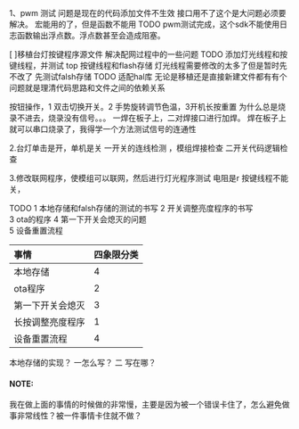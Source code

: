 1、pwm 测试
问题是现在的代码添加文件不生效
接口用不了这个是大问题必须要解决。
宏能用的了，但是函数不能用
TODO
pwm测试完成，这个sdk不能使用日志函数输出浮点数。浮点数甚至会造成阻塞。



[ ]移植台灯按键程序源文件 
解决配网过程中的一些问题
TODO 
添加灯光线程和按键线程，并测试
top
按键线程和flash存储
灯光线程需要修改的太多了但是暂时先不改了
先测试falsh存储
TODO
适配hal库
无论是移植还是直接新建文件都有有个问题就是理清代码思路和文件之间的依赖关系

按钮操作，1 双击切换开关。2 手势旋转调节色温，3开机长按重置
为什么总是烧录不进去，烧录没有信号。。。
一焊在板子上，二对焊接口进行加焊。
焊在板子上就可以串口烧录了，我得学一个方法测试信号的连通性

2.台灯单击是开，单机是关
一开关的连线检测 ，模组焊接检查
二开关代码逻辑检查

3.修改联网程序，使模组可以联网，然后进行灯光程序测试
电阻是r
按键线程不能关，


TODO
1 本地存储和falsh存储的测试的书写
2 开关调整亮度程序的书写  
3 ota的程序
4 第一下开关会熄灭的问题  
5 设备重置流程

|事情|四象限分类| 
|:----|:----|
|本地存储| 4| 未完成 本地存储是基建  其实我强迫自己去写，也不是很难
|ota程序| 2 | 完成
|第一下开关会熄灭| 3 |未完成        这个问题是读取 按钮的程序出了问题
|长按调整亮度程序| 1 |             长按调光的程序是有组件来实现的
|设备重置流程| 4 |  未完成         长按程序有问题后面的很多程序都是有问题的
本地存储的实现？
一怎么写？
二 写在哪？
#### NOTE:
我在做上面的事情的时候做的非常慢，主要是因为被一个错误卡住了，怎么避免做事非常线性？被一件事情卡住就不做？


